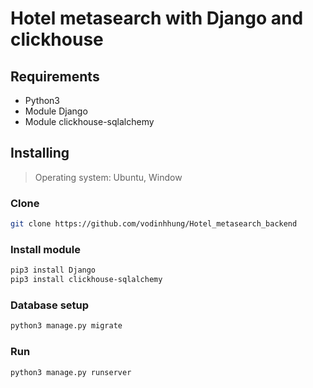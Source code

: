 # Hotel metasearch with Django and clickhouse

## Requirements
- Python3
- Module Django
- Module clickhouse-sqlalchemy

## Installing

> Operating system: Ubuntu, Window

### Clone

```bash
git clone https://github.com/vodinhhung/Hotel_metasearch_backend
```

### Install module

```bash
pip3 install Django
pip3 install clickhouse-sqlalchemy
```

### Database setup

```bash
python3 manage.py migrate
```

### Run

```bash
python3 manage.py runserver
```


